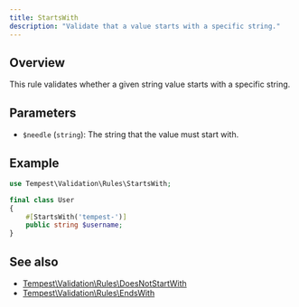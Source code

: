 ```yaml
---
title: StartsWith
description: "Validate that a value starts with a specific string."
---
```


## Overview

This rule validates whether a given string value starts with a specific string.

## Parameters

- `$needle` (`string`): The string that the value must start with.

## Example

```php
use Tempest\Validation\Rules\StartsWith;

final class User
{
    #[StartsWith('tempest-')]
    public string $username;
}
```

## See also

- [Tempest\Validation\Rules\DoesNotStartWith](13-does-not-start-with.md)
- [Tempest\Validation\Rules\EndsWith](15-ends-with.md)
